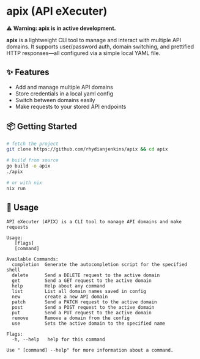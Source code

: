 # apix (API eXecuter)

⚠️ **Warning: apix is in active development.**

**apix** is a lightweight CLI tool to manage and interact with multiple API domains. It supports user/password auth, domain switching, and prettified HTTP responses—all configured via a simple local YAML file.

## ✨ Features

- Add and manage multiple API domains
- Store credentials in a local yaml config
- Switch between domains easily
- Make requests to your stored API endpoints

## 📦 Getting Started

```sh
# fetch the project
git clone https://github.com/rhydianjenkins/apix && cd apix

# build from source
go build -o apix
./apix

# or with nix
nix run
```

## 🚀 Usage

```
API eXecuter (APIX) is a CLI tool to manage API domains and make requests

Usage:
   [flags]
   [command]

Available Commands:
  completion  Generate the autocompletion script for the specified shell
  delete      Send a DELETE request to the active domain
  get         Send a GET request to the active domain
  help        Help about any command
  list        List all domain names saved in config
  new         create a new API domain
  patch       Send a PATCH request to the active domain
  post        Send a POST request to the active domain
  put         Send a PUT request to the active domain
  remove      Remove a domain from the config
  use         Sets the active domain to the specified name

Flags:
  -h, --help   help for this command

Use " [command] --help" for more information about a command.
```
